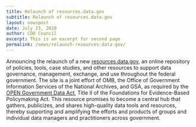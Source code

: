 ```yaml
---
title: Relaunch of resources.data.gov
subtitle: Relaunch of resources.data.gov
layout: newspost
date: July 23, 2020
author: CDO Council
excerpt: This is an excerpt for second page
permalink: /news/relaunch-resources-data-gov/
---
```


Announcing the relaunch of a new <a href = "https://resources.data.gov/">resources.data.gov</a>, an online repository of policies, tools, case studies, and other resources to support data governance, management, exchange, and use throughout the federal government. The site is a joint effort of OMB, the Office of Government Information Services of the National Archives, and GSA, as required by the <a href="https://www.congress.gov/115/plaws/publ435/PLAW-115publ435.pdf">OPEN Government Data Act</a>, Title II of the Foundations for Evidence-Based Policymaking Act. This resource promises to become a central hub that gathers, publicizes, and shares high-quality data tools and resources, thereby supporting and amplifying the efforts and products of groups and individual data managers and practitioners across government.

